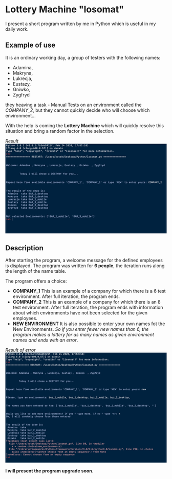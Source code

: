# Lottery Machine "losomat"
I present a short program written by me in Python which is useful in my daily work.

## Example of use
It is an ordinary working day, a group of testers with the following names: 
- Adamina, 
- Makryna, 
- Lukrecja, 
- Eustazy, 
- Gniwko, 
- Zygfryd 
  
they heaving a task - Manual Tests on an environment called the *COMPANY_2*, but they cannot quickly decide who will choose which environment...

 With the help is coming the **Lottery Machine** which will quickly resolve this situation and bring a random factor in the selection.

*Result*
![alt text](https://github.com/KamilaWhite/losomat/blob/main/attachments/Zrzut%20ekranu%202021-03-7%20o%2021.54.53.png "The result of the draw")

## Description
After starting the program, a welcome message for the defined employees is displayed. The program was written for **6 people**, the iteration runs along the length of the name table.

The program offers a choice:
- **COMPANY_1** This is an example of a company for which there is a 6 test environment. After full iteration, the program ends.
- **COMPANY_2** 
This is an example of a company for which there is an 8 test environment. After full iteration, the program ends with information about which environments have not been selected for the given employees.
- **NEW ENVIRONMENT** It is also possible to enter your own names fot the New Environments.
 *So if you enter fewer new names than 6, the program makes a lottery for as many names as given environment names and ends with an error*. 

 *Result of error*
 ![alt text](https://github.com/KamilaWhite/losomat/blob/main/attachments/Zrzut%20ekranu%202021-03-7%20o%2022.08.46.png "Result with error")

 
  **I will present the program upgrade soon.**
